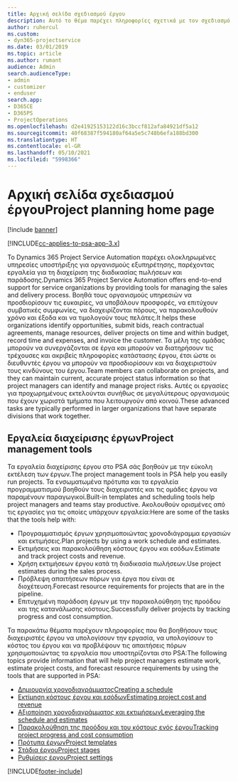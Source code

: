 ```yaml
---
title: Αρχική σελίδα σχεδιασμού έργου
description: Αυτό το θέμα παρέχει πληροφορίες σχετικά με τον σχεδιασμό έργου.
author: ruhercul
ms.custom:
- dyn365-projectservice
ms.date: 03/01/2019
ms.topic: article
ms.author: rumant
audience: Admin
search.audienceType:
- admin
- customizer
- enduser
search.app:
- D365CE
- D365PS
- ProjectOperations
ms.openlocfilehash: d2e41925153122d16c3bccf812afa84921df5a12
ms.sourcegitcommit: 40f68387f594180af64a5e5c748b6efa188bd300
ms.translationtype: HT
ms.contentlocale: el-GR
ms.lasthandoff: 05/10/2021
ms.locfileid: "5998366"
---
```

# <a name="project-planning-home-page"></a><span data-ttu-id="e4b75-103">Αρχική σελίδα σχεδιασμού έργου</span><span class="sxs-lookup"><span data-stu-id="e4b75-103">Project planning home page</span></span>

[!include [banner](../includes/psa-now-project-operations.md)]

[!INCLUDE[cc-applies-to-psa-app-3.x](../includes/cc-applies-to-psa-app-3x.md)]

<span data-ttu-id="e4b75-104">Το Dynamics 365 Project Service Automation παρέχει ολοκληρωμένες υπηρεσίες υποστήριξης για οργανισμούς εξυπηρέτησης, παρέχοντας εργαλεία για τη διαχείριση της διαδικασίας πωλήσεων και παράδοσης.</span><span class="sxs-lookup"><span data-stu-id="e4b75-104">Dynamics 365 Project Service Automation offers end-to-end support for service organizations by providing tools for managing the sales and delivery process.</span></span> <span data-ttu-id="e4b75-105">Βοηθά τους οργανισμούς υπηρεσιών να προσδιορίσουν τις ευκαιρίες, να υποβάλουν προσφορές, να επιτύχουν συμβατικές συμφωνίες, να διαχειρίζονται πόρους, να παρακολουθούν χρόνο και έξοδα και να τιμολογούν τους πελάτες.</span><span class="sxs-lookup"><span data-stu-id="e4b75-105">It helps these organizations identify opportunities, submit bids, reach contractual agreements, manage resources, deliver projects on time and within budget, record time and expenses, and invoice the customer.</span></span> <span data-ttu-id="e4b75-106">Τα μέλη της ομάδας μπορούν να συνεργάζονται σε έργα και μπορούν να διατηρήσουν τις τρέχουσες και ακριβείς πληροφορίες κατάστασης έργου, έτσι ώστε οι διευθυντές έργου να μπορούν να προσδιορίσουν και να διαχειριστούν τους κινδύνους του έργου.</span><span class="sxs-lookup"><span data-stu-id="e4b75-106">Team members can collaborate on projects, and they can maintain current, accurate project status information so that project managers can identify and manage project risks.</span></span> <span data-ttu-id="e4b75-107">Αυτές οι εργασίες για προχωρημένους εκτελούνται συνήθως σε μεγαλύτερους οργανισμούς που έχουν χωριστά τμήματα που λειτουργούν από κοινού.</span><span class="sxs-lookup"><span data-stu-id="e4b75-107">These advanced tasks are typically performed in larger organizations that have separate divisions that work together.</span></span>

## <a name="project-management-tools"></a><span data-ttu-id="e4b75-108">Εργαλεία διαχείρισης έργων</span><span class="sxs-lookup"><span data-stu-id="e4b75-108">Project management tools</span></span>

<span data-ttu-id="e4b75-109">Τα εργαλεία διαχείρισης έργου στο PSA σάς βοηθούν με την εύκολη εκτέλεση των έργων.</span><span class="sxs-lookup"><span data-stu-id="e4b75-109">The project management tools in PSA help you easily run projects.</span></span> <span data-ttu-id="e4b75-110">Τα ενσωματωμένα πρότυπα και τα εργαλεία προγραμματισμού βοηθούν τους διαχειριστές και τις ομάδες έργου να παραμένουν παραγωγικοί.</span><span class="sxs-lookup"><span data-stu-id="e4b75-110">Built-in templates and scheduling tools help project managers and teams stay productive.</span></span> <span data-ttu-id="e4b75-111">Ακολουθούν ορισμένες από τις εργασίες για τις οποίες υπάρχουν εργαλεία:</span><span class="sxs-lookup"><span data-stu-id="e4b75-111">Here are some of the tasks that the tools help with:</span></span>

- <span data-ttu-id="e4b75-112">Προγραμματισμός έργων χρησιμοποιώντας χρονοδιάγραμμα εργασιών και εκτιμήσεις.</span><span class="sxs-lookup"><span data-stu-id="e4b75-112">Plan projects by using a work schedule and estimates.</span></span>
- <span data-ttu-id="e4b75-113">Εκτιμήσεις και παρακολούθηση κόστους έργου και εσόδων.</span><span class="sxs-lookup"><span data-stu-id="e4b75-113">Estimate and track project costs and revenue.</span></span>
- <span data-ttu-id="e4b75-114">Χρήση εκτιμήσεων έργου κατά τη διαδικασία πωλήσεων.</span><span class="sxs-lookup"><span data-stu-id="e4b75-114">Use project estimates during the sales process.</span></span>
- <span data-ttu-id="e4b75-115">Πρόβλεψη απαιτήσεων πόρων για έργα που είναι σε διοχέτευση.</span><span class="sxs-lookup"><span data-stu-id="e4b75-115">Forecast resource requirements for projects that are in the pipeline.</span></span>
- <span data-ttu-id="e4b75-116">Επιτυχημένη παράδοση έργων με την παρακολούθηση της προόδου και της κατανάλωσης κόστους.</span><span class="sxs-lookup"><span data-stu-id="e4b75-116">Successfully deliver projects by tracking progress and cost consumption.</span></span>

<span data-ttu-id="e4b75-117">Τα παρακάτω θέματα παρέχουν πληροφορίες που θα βοηθήσουν τους διαχειριστές έργου να υπολογίσουν την εργασία, να υπολογίσουν το κόστος του έργου και να προβλέψουν τις απαιτήσεις πόρων χρησιμοποιώντας τα εργαλεία που υποστηρίζονται στο PSA:</span><span class="sxs-lookup"><span data-stu-id="e4b75-117">The following topics provide information that will help project managers estimate work, estimate project costs, and forecast resource requirements by using the tools that are supported in PSA:</span></span>

- [<span data-ttu-id="e4b75-118">Δημιουργία χρονοδιαγράμματος</span><span class="sxs-lookup"><span data-stu-id="e4b75-118">Creating a schedule</span></span>](project-creating.md)
- [<span data-ttu-id="e4b75-119">Εκτίμηση κόστους έργου και εσόδων</span><span class="sxs-lookup"><span data-stu-id="e4b75-119">Estimating project cost and revenue</span></span>](project-estimating.md)
- [<span data-ttu-id="e4b75-120">Αξιοποίηση χρονοδιαγράμματος και εκτιμήσεων</span><span class="sxs-lookup"><span data-stu-id="e4b75-120">Leveraging the schedule and estimates</span></span>](project-leveraging.md)
- [<span data-ttu-id="e4b75-121">Παρακολούθηση της προόδου και του κόστους ενός έργου</span><span class="sxs-lookup"><span data-stu-id="e4b75-121">Tracking project progress and cost consumption</span></span>](project-tracking.md)
- [<span data-ttu-id="e4b75-122">Πρότυπα έργων</span><span class="sxs-lookup"><span data-stu-id="e4b75-122">Project templates</span></span>](project-templates.md)
- [<span data-ttu-id="e4b75-123">Στάδια έργου</span><span class="sxs-lookup"><span data-stu-id="e4b75-123">Project stages</span></span>](project-stages.md)
- [<span data-ttu-id="e4b75-124">Ρυθμίσεις έργου</span><span class="sxs-lookup"><span data-stu-id="e4b75-124">Project settings</span></span>](project-settings.md)


[!INCLUDE[footer-include](../includes/footer-banner.md)]